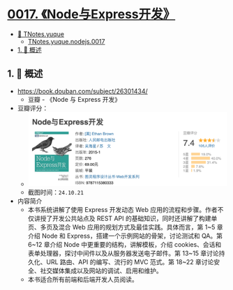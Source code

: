 # [0017. 《Node与Express开发》](https://github.com/tnotesjs/TNotes.nodejs/tree/main/notes/0017.%20%E3%80%8ANode%E4%B8%8EExpress%E5%BC%80%E5%8F%91%E3%80%8B)

<!-- region:toc -->

- [📂 TNotes.yuque](https://www.yuque.com/tdahuyou/tnotes.yuque/)
  - [TNotes.yuque.nodejs.0017](https://www.yuque.com/tdahuyou/tnotes.yuque/nodejs.0017)
- [1. 📝 概述](#1--概述)

<!-- endregion:toc -->

## 1. 📝 概述

- https://book.douban.com/subject/26301434/
  - 豆瓣 - 《Node 与 Express 开发》
- 豆瓣评分：
  - ![](assets/2024-10-21-02-47-55.png)
  - 截图时间：`24.10.21`
- 内容简介
  - 本书系统讲解了使用 Express 开发动态 Web 应用的流程和步骤。作者不仅讲授了开发公共站点及 REST API 的基础知识，同时还讲解了构建单页、多页及混合 Web 应用的规划方式及最佳实践。具体而言，第 1~5 章介绍 Node 和 Express，搭建一个示例网站的骨架，讨论测试和 QA。第 6~12 章介绍 Node 中更重要的结构，讲解模板，介绍 cookies、会话和表单处理器，探讨中间件以及从服务器发送电子邮件。第 13~15 章讨论持久化、URL 路由、API 的编写、流行的 MVC 范式。第 18~22 章讨论安全、社交媒体集成以及网站的调试、启用和维护。
  - 本书适合所有前端和后端开发人员阅读。

